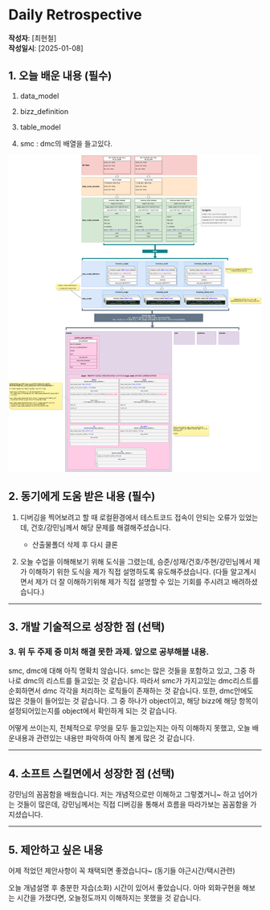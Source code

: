 # Daily Retrospective

**작성자**: [최현철]  
**작성일시**: [2025-01-08]

## 1. 오늘 배운 내용 (필수)

1. data_model

2. bizz_definition

3. table_model

4. smc : dmc의 배열을 들고있다.

![alt text](./ref/hc/image.png)

## 2. 동기에게 도움 받은 내용 (필수)

1. 디버깅을 찍어보려고 할 때 로컬환경에서 테스트코드 접속이 안되는 오류가 있었는데, 건호/강민님께서 해당 문제를 해결해주셨습니다.

   - 산출물폴더 삭제 후 다시 클론

2. 오늘 수업을 이해해보기 위해 도식을 그렸는데, 승준/성재/건호/주현/강민님께서 제가 이해하기 위한 도식을 제가 직접 설명하도록 유도해주셨습니다. (다들 알고계시면서 제가 더 잘 이해하기위해 제가 직접 설명할 수 있는 기회를 주시려고 배려하셨습니다.)

---

## 3. 개발 기술적으로 성장한 점 (선택)

### 3. 위 두 주제 중 미처 해결 못한 과제. 앞으로 공부해볼 내용.

smc, dmc에 대해 아직 명확치 않습니다.
smc는 많은 것들을 포함하고 있고, 그중 하나로 dmc의 리스트를 들고있는 것 같습니다.
따라서 smc가 가지고있는 dmc리스트를 순회하면서 dmc 각각을 처리하는 로직들이 존재하는 것 같습니다.
또한, dmc안에도 많은 것들이 들어있는 것 같습니다.
그 중 하나가 object이고, 해당 bizz에 해당 항목이 설정되어있는지를 object에서 확인하게 되는 것 같습니다.

어떻게 쓰이는지, 전체적으로 무엇을 모두 들고있는지는 아직 이해하지 못했고, 오늘 배운내용과 관련있는 내용만 파악하여 아직 볼게 많은 것 같습니다.

---

## 4. 소프트 스킬면에서 성장한 점 (선택)

강민님의 꼼꼼함을 배웠습니다.
저는 개념적으로만 이해하고 그렇곘거니~ 하고 넘어가는 것들이 많은데, 강민님께서는 직접 디버깅을 통해서 흐름을 따라가보는 꼼꼼함을 가지셨습니다.

---

## 5. 제안하고 싶은 내용

어제 적었던 제안사항이 꼭 채택되면 좋겠습니다~ (동기들 야근시간/택시관련)

오늘 개념설명 후 충분한 자습(소화) 시간이 있어서 좋았습니다.
아마 외화구현을 해보는 시간을 가졌다면, 오늘정도까지 이해하지는 못했을 것 같습니다.

